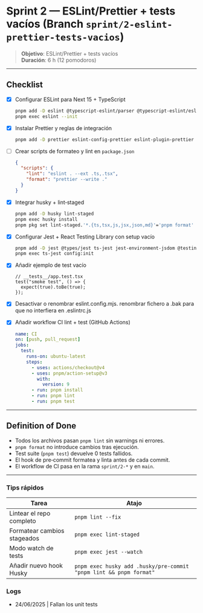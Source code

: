 # Sprint 2 — ESLint/Prettier + tests vacíos (Branch `sprint/2-eslint-prettier-tests-vacios`)

> **Objetivo**: ESLint/Prettier + tests vacíos  
> **Duración**: 6 h (12 pomodoros)

---

## Checklist

- [x] Configurar ESLint para Next 15 + TypeScript
  ```bash
  pnpm add -D eslint @typescript-eslint/parser @typescript-eslint/eslint-plugin eslint-config-next
  pnpm exec eslint --init
  ```
- [x] Instalar Prettier y reglas de integración
  ```bash
  pnpm add -D prettier eslint-config-prettier eslint-plugin-prettier
  ```
- [ ] Crear scripts de formateo y lint en `package.json`
  ```json
  {
    "scripts": {
      "lint": "eslint . --ext .ts,.tsx",
      "format": "prettier --write ."
    }
  }
  ```
- [x] Integrar husky + lint‑staged
  ```bash
  pnpm add -D husky lint-staged
  pnpm exec husky install
  pnpm pkg set lint-staged.'*.{ts,tsx,js,jsx,json,md}'='pnpm format'
  ```
- [x] Configurar Jest + React Testing Library con setup vacío
  ```bash
  pnpm add -D jest @types/jest ts-jest jest-environment-jsdom @testing-library/react
  pnpm exec ts-jest config:init
  ```
- [x] Añadir ejemplo de test vacío

  ```tsx
  // __tests__/app.test.tsx
  test("smoke test", () => {
    expect(true).toBe(true);
  });
  ```

- [x] Desactivar o renombrar eslint.config.mjs.
      renombrar fichero a .bak para que no interfiera en .eslintrc.js
- [x] Añadir workflow CI lint + test (GitHub Actions)
  ```yaml
  name: CI
  on: [push, pull_request]
  jobs:
    test:
      runs-on: ubuntu-latest
      steps:
        - uses: actions/checkout@v4
        - uses: pnpm/action-setup@v3
          with:
            version: 9
        - run: pnpm install
        - run: pnpm lint
        - run: pnpm test
  ```

---

## Definition of Done

- Todos los archivos pasan `pnpm lint` sin warnings ni errores.
- `pnpm format` no introduce cambios tras ejecución.
- Test suite (`pnpm test`) devuelve 0 tests fallidos.
- El hook de pre‑commit formatea y linta antes de cada commit.
- El workflow de CI pasa en la rama `sprint/2-*` y en `main`.

---

### Tips rápidos

| Tarea                       | Atajo                                                              |
| --------------------------- | ------------------------------------------------------------------ |
| Lintear el repo completo    | `pnpm lint --fix`                                                  |
| Formatear cambios stageados | `pnpm exec lint-staged`                                            |
| Modo watch de tests         | `pnpm exec jest --watch`                                           |
| Añadir nuevo hook Husky     | `pnpm exec husky add .husky/pre-commit "pnpm lint && pnpm format"` |

### Logs

- 24/06/2025 | Fallan los unit tests
